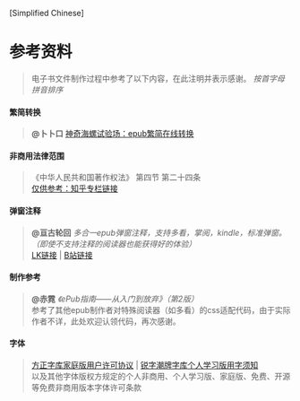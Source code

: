 [Simplified Chinese]  

参考资料
=========
>电子书文件制作过程中参考了以下内容，在此注明并表示感谢。
>*按首字母拼音排序*

#### 繁简转换
>**@卜卜口** [神奇海螺试验场：epub繁简在线转换](https://v.magiconch.com/epub-transform.html "将跳转至magiconch.com")

#### 非商用法律范围
>《中华人民共和国著作权法》 第四节 第二十四条  
>[仅供参考：知乎专栏链接](https://zhuanlan.zhihu.com/p/476744240 "将跳转至zhihu.com")

#### 弹窗注释
>**@亘古轮回** *多合一epub弹窗注释，支持多看，掌阅，kindle，标准弹窗。（即使不支持注释的阅读器也能获得好的体验）*  
>[LK链接](https://www.lightnovel.us/detail/1013702 "将跳转至lightnovel.us") |  [B站链接](https://www.bilibili.com/read/cv4419244/ "将跳转至bilibili.com")

#### 制作参考
>**@赤霓** *《ePub指南——从入门到放弃》（第2版）*   
>参考了其他epub制作者对特殊阅读器（如多看）的css适配代码，由于实际作者不详，此处欢迎认领代码，再次感谢。 

#### 字体
>[方正字库家庭版用户许可协议](https://www.foundertype.com/index.php/About/powerPer.html "将跳转至foundertype.com") | [锐字潮牌字库个人学习版用字须知](http://www.reeji.com/yzxz "将跳转至reeji.com")   
>以及其他字体版权方规定的个人非商用、个人学习版、家庭版、免费、开源等免费非商用版本字体许可条款
